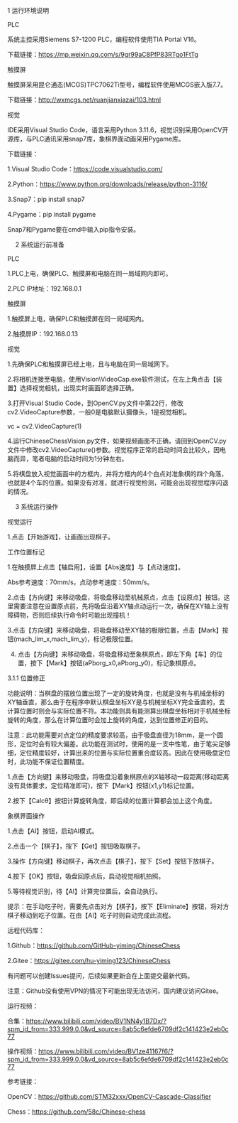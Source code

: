 1	运行环境说明

PLC

系统主控采用Siemens S7-1200 PLC，编程软件使用TIA Portal V16。

下载链接：https://mp.weixin.qq.com/s/9gr99aC8PfP83RTgo1FtTg

触摸屏

触摸屏采用昆仑通态(MCGS)TPC7062Ti型号，编程软件使用MCGS嵌入版7.7。

下载链接：http://wxmcgs.net/ruanjianxiazai/103.html

视觉

IDE采用Visual Studio Code，语言采用Python 3.11.6，视觉识别采用OpenCV开源库，与PLC通讯采用snap7库，象棋界面动画采用Pygame库。

下载链接：

1.Visual Studio Code：https://code.visualstudio.com/

2.Python：https://www.python.org/downloads/release/python-3116/

3.Snap7：pip install snap7

4.Pygame：pip install pygame

Snap7和Pygame要在cmd中输入pip指令安装。

 
2	系统运行前准备

PLC

1.PLC上电，确保PLC、触摸屏和电脑在同一局域网内即可。

2.PLC IP地址：192.168.0.1

触摸屏

1.触摸屏上电，确保PLC和触摸屏在同一局域网内。

2.触摸屏IP：192.168.0.13

视觉

1.先确保PLC和触摸屏已经上电，且与电脑在同一局域网下。

2.将相机连接至电脑，使用Vision\VideoCap.exe软件测试，在左上角点击【装置】选择视觉相机，出现实时画面即选择正确。

3.打开Visual Studio Code，到OpenCV.py文件中第22行，修改cv2.VideoCapture参数，一般0是电脑默认摄像头，1是视觉相机。

vc = cv2.VideoCapture(1)

4.运行ChineseChessVision.py文件，如果视频画面不正确，请回到OpenCV.py文件中修改cv2.VideoCapture()参数。视觉程序正常的启动时间会比较久，因电脑而异，笔者电脑的启动时间为1分钟左右。

5.将棋盘放入视觉画面中的方框内，并将方框内的4个白点对准象棋的四个角落，也就是4个车的位置。如果没有对准，就进行视觉检测，可能会出现视觉程序闪退的情况。

 
3	系统运行操作

视觉运行

1.点击【开始游戏】，让画面出现棋子。

工作位置标记

1.在触摸屏上点击【轴启用】，设置【Abs速度】与【点动速度】。

Abs参考速度：70mm/s，点动参考速度：50mm/s。

2.点击【方向键】来移动吸盘，将吸盘移动至机械原点，点击【设原点】按钮。这里需要注意在设置原点前，先将吸盘沿着XY轴点动运行一次，确保在XY轴上没有障碍物，否则后续执行命令时可能出现撞机！

3.点击【方向键】来移动吸盘，将吸盘移动至XY轴的极限位置，点击【Mark】按钮(mach_lim_x,mach_lim_y)，标记极限位置。

4. 点击【方向键】来移动吸盘，将吸盘移动至象棋原点，即左下角【车】的位置，按下【Mark】按钮(aPborg_x0,aPborg_y0)，标记象棋原点。

3.1.1	位置修正

功能说明：当棋盘的摆放位置出现了一定的旋转角度，也就是没有与机械坐标的XY轴垂直，那么由于在程序中默认棋盘坐标XY是与机械坐标XY完全垂直的，去计算位置时则会与实际位置不符。本功能则具有能测算出棋盘坐标相对于机械坐标旋转的角度，那么在计算位置时会加上旋转的角度，达到位置修正的目的。

注意：此功能需要对点定位的精度要求较高，由于吸盘直径为18mm，是一个圆形，定位时会有较大偏差。此功能在测试时，使用的是一支中性笔，由于笔尖足够细，定位精度较好，计算出来的位置与实际位置重合度较高。因此在使用吸盘定位时，此功能不保证位置精度。

1.点击【方向键】来移动吸盘，将吸盘沿着象棋原点的X轴移动一段距离(移动距离没有具体要求，定位精准即可)，按下【Mark】按钮(x1,y1)标记位置。

2.按下【Calcθ】按钮计算旋转角度，即后续的位置计算都会加上这个角度。

象棋界面操作

1.点击【AI】按钮，启动AI模式。

2.点击一个【棋子】，按下【Get】按钮吸取棋子。

3.操作【方向键】移动棋子，再次点击【棋子】，按下【Set】按钮下放棋子。

4.按下【OK】按钮，吸盘回原点后，启动视觉相机拍照。

5.等待视觉识别，待【AI】计算完位置后，会自动执行。

提示：在手动吃子时，需要先点击对方【棋子】，按下【Eliminate】按钮，将对方棋子移动到吃子位置。在由【AI】吃子时则自动完成此流程。

远程代码库：

1.Github：https://github.com/GitHub-yiming/ChineseChess

2.Gitee：https://gitee.com/hu-yiming123/ChineseChess

有问题可以创建Issues提问，后续如果更新会在上面提交最新代码。

注意：Github没有使用VPN的情况下可能出现无法访问，国内建议访问Gitee。

运行视频：

合集：https://www.bilibili.com/video/BV1NN4y1B7Dx/?spm_id_from=333.999.0.0&vd_source=8ab5c6efde6709df2c141423e2eb0c77

操作视频：https://www.bilibili.com/video/BV1ze41167f6/?spm_id_from=333.999.0.0&vd_source=8ab5c6efde6709df2c141423e2eb0c77


参考链接：

OpenCV：https://github.com/STM32xxx/OpenCV-Cascade-Classifier

Chess：https://github.com/58c/Chinese-chess

